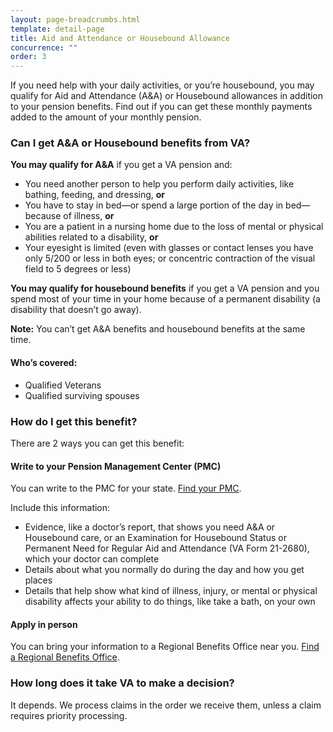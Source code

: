 ```yaml
---
layout: page-breadcrumbs.html
template: detail-page
title: Aid and Attendance or Housebound Allowance
concurrence: "" 
order: 3
---
```


<div class="va-introtext">

If you need help with your daily activities, or you’re housebound, you may qualify for Aid and Attendance (A&A) or Housebound allowances in addition to your pension benefits. Find out if you can get these monthly payments added to the amount of your monthly pension.

</div>

<div class="feature" markdown=“1”>

### Can I get A&A or Housebound benefits from VA?

**You may qualify for A&A** if you get a VA pension and:

- You need another person to help you perform daily activities, like bathing, feeding, and dressing, **or**
- You have to stay in bed—or spend a large portion of the day in bed—because of illness, **or**
- You are a patient in a nursing home due to the loss of mental or physical abilities related to a disability, **or**
- Your eyesight is limited (even with glasses or contact lenses you have only 5/200 or less in both eyes; or concentric contraction of the visual field to 5 degrees or less)

**You may qualify for housebound benefits** if you get a VA pension and you spend most of your time in your home because of a permanent disability (a disability that doesn’t go away). 

**Note:** You can’t get A&A benefits and housebound benefits at the same time.

#### Who’s covered:
- Qualified Veterans
- Qualified surviving spouses 

</div>

### How do I get this benefit?

There are 2 ways you can get this benefit:

#### Write to your Pension Management Center (PMC)

You can write to the PMC for your state. [Find your PMC](/pension/pension-management-center/). 

Include this information: 
- Evidence, like a doctor’s report, that shows you need A&A or Housebound care, or an Examination for Housebound Status or Permanent Need for Regular Aid and Attendance (VA Form 21-2680), which your doctor can complete 
- Details about what you normally do during the day and how you get places
- Details that help show what kind of illness, injury, or mental or physical disability affects your ability to do things, like take a bath, on your own 

#### Apply in person

You can bring your information to a Regional Benefits Office near you. [Find a Regional Benefits Office](/facilities/). 

### How long does it take VA to make a decision?

It depends. We process claims in the order we receive them, unless a claim requires priority processing.

  

<br>
